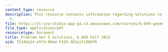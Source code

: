 ```yaml
---
content_type: resource
description: This resource contains information regarding Solutions to Problem Set
  5.
file: https://ol-ocw-studio-app-qa.s3.amazonaws.com/courses/6-849-geometric-folding-algorithms-linkages-origami-polyhedra-fall-2012/751dda24a5fd90adf419381e1fc96bf0_MIT6_849F12_ps5_sol.pdf
file_type: application/pdf
resourcetype: Document
title: Problem Set 5 Solutions, 6.849 Fall 2012
uid: 751dda24-a5fd-90ad-f419-381e1fc96bf0
---
```

